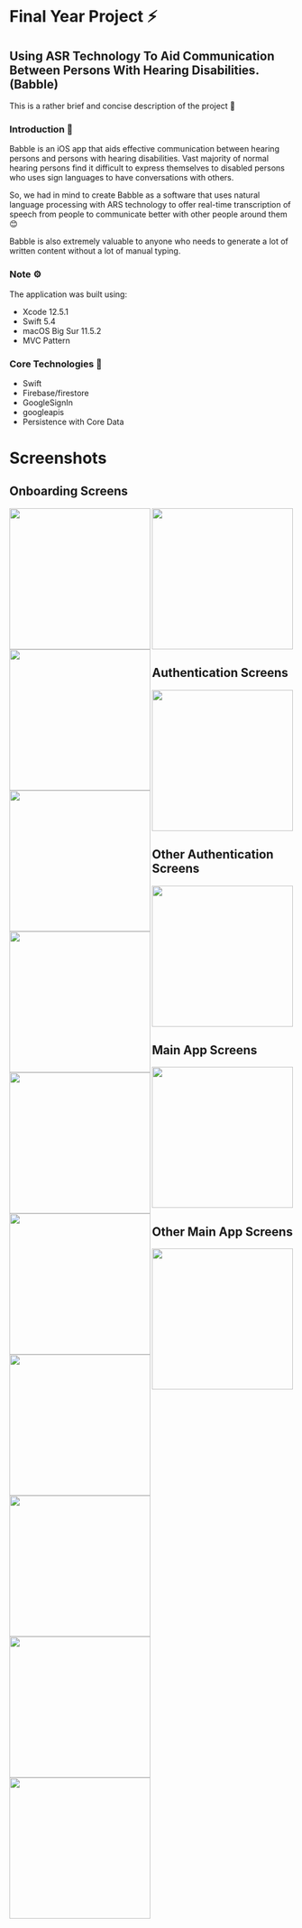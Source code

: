# Final Year Project ⚡️

## Using ASR Technology To Aid Communication Between Persons With Hearing Disabilities.(Babble) 

This is a rather brief and concise description of the project 🥳

### Introduction 🚀
Babble is an iOS app that aids effective communication between hearing persons and persons with hearing disabilities.
Vast majority of normal hearing persons find it difficult to express themselves to disabled persons who uses sign languages to have conversations with others.

So, we had in mind to create Babble as a software that uses natural language processing with ARS technology to offer real-time transcription of speech from people to communicate better with other people around them 😊

Babble is also extremely valuable to anyone who needs to generate a lot of written content without a lot of manual typing.

### Note ⚙️
The application was built using: 
* Xcode 12.5.1
* Swift 5.4
* macOS Big Sur 11.5.2
* MVC Pattern

### Core Technologies 📲
* Swift
* Firebase/firestore
* GoogleSignIn
* googleapis
* Persistence with Core Data

# Screenshots

## Onboarding Screens
<img align='left' src="VR_App/Assets.xcassets/onboardingScreen1.imageset/onboardingScreen1.png"  width="250">
<img align='left' src="VR_App/Assets.xcassets/onboardingScreen2.imageset/onboardingScreen2.png"  width="250">
<img src="VR_App/Assets.xcassets/onboardingScreen3.imageset/onboardingScreen3.png"  width="250">


## Authentication Screens
<img align='left'  src="VR_App/Assets.xcassets/welcomeScreen.imageset/welcomeScreen.png"  width="250">
<img align='left' src="VR_App/Assets.xcassets/signupScreen.imageset/signupScreen.png"  width="250">
<img  src="VR_App/Assets.xcassets/signinScreen.imageset/signinScreen.png"  width="250">


## Other Authentication Screens
<img align='left' src="VR_App/Assets.xcassets/genderScreen.imageset/genderScreen.png"  width="250">
<img align='left' src="VR_App/Assets.xcassets/identityScreen.imageset/identityScreen.png"  width="250">
<img  src="VR_App/Assets.xcassets/forgotPasswordScreen.imageset/forgotPasswordScreen.png"  width="250">


## Main App Screens
<img align='left' src="VR_App/Assets.xcassets/homeScreen.imageset/homeScreen.png"  width="250">
<img align='left' src="VR_App/Assets.xcassets/transcriptionScreen.imageset/transcriptionScreen.png"  width="250">
<img src="VR_App/Assets.xcassets/settingScreen.imageset/settingScreen.png"  width="250">

## Other Main App Screens
<img align='left' src="VR_App/Assets.xcassets/recordingScreen.imageset/recordingScreen.png"  width="250">
<img align='left' src="VR_App/Assets.xcassets/createTranscriptionScreen.imageset/createTranscriptionScreen.png"  width="250">
<img src="VR_App/Assets.xcassets/transcriptionDetailScreen.imageset/transcriptionDetailScreen.png"  width="250">

